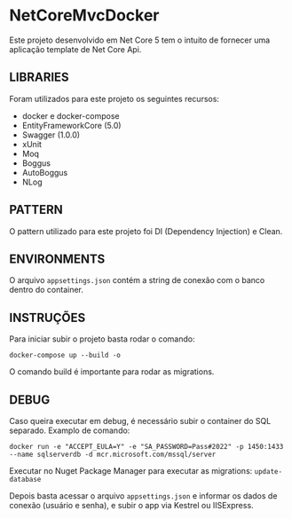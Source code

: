 # NetCoreMvcDocker
Este projeto desenvolvido em Net Core 5 tem o intuito de fornecer uma aplicação template de Net Core Api.

LIBRARIES
-----------------
Foram utilizados para este projeto os seguintes recursos:

- docker e docker-compose
- EntityFrameworkCore (5.0)
- Swagger (1.0.0)
- xUnit
- Moq
- Boggus
- AutoBoggus
- NLog

PATTERN
------------------
O pattern utilizado para este projeto foi DI (Dependency Injection) e Clean.

ENVIRONMENTS
------------------
O arquivo ```appsettings.json``` contém a string de conexão com o banco dentro do container.

INSTRUÇÕES
---------------------
Para iniciar subir o projeto basta rodar o comando:
```
docker-compose up --build -o
```
O comando build é importante para rodar as migrations.

DEBUG
--------------------
Caso queira executar em debug, é necessário subir o container do SQL separado. Examplo de comando:
```
docker run -e "ACCEPT_EULA=Y" -e "SA_PASSWORD=Pass#2022" -p 1450:1433 --name sqlserverdb -d mcr.microsoft.com/mssql/server
```
Executar no Nuget Package Manager para executar as migrations:
```update-database```

Depois basta acessar o arquivo ```appsettings.json``` e informar os dados de conexão (usuário e senha), e subir o app via Kestrel ou IISExpress.
